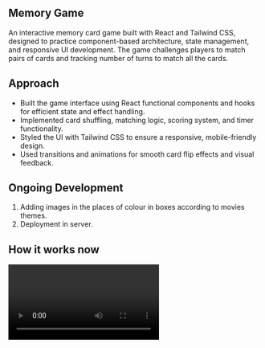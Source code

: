 ## Memory Game

An interactive memory card game built with React and Tailwind CSS, designed to practice component-based architecture, state management, and responsive UI development. The game challenges players to match pairs of cards and tracking number of turns to match all the cards.

## Approach

- Built the game interface using React functional components and hooks for efficient state and effect handling.
- Implemented card shuffling, matching logic, scoring system, and timer functionality.
- Styled the UI with Tailwind CSS to ensure a responsive, mobile-friendly design.
- Used transitions and animations for smooth card flip effects and visual feedback.

## Ongoing Development

1. Adding images in the places of colour in boxes according to movies themes.
2. Deployment in server.

## How it works now

<video controls src="media/Screen Rec.mov" title="Memory Game"></video>
